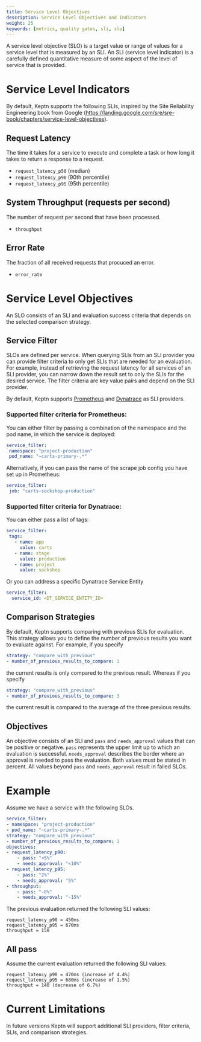 ```yaml
---
title: Service Level Objectives
description: Service Level Objectives and Indicators 
weight: 25
keywords: [metrics, quality gates, sli, slo]
---
```


A service level objective (SLO) is a target value or range of values for a service level that is measured by an SLI. An SLI (service level indicator) is a carefully defined quantitative measure of some aspect of the level of service that is provided.

# Service Level Indicators
By default, Keptn supports the following SLIs, inspired by the Site Reliability Engineering book from Google (https://landing.google.com/sre/sre-book/chapters/service-level-objectives).

## Request Latency
The time it takes for a service to execute and complete a task or how long it takes to return a response to a request.

- `request_latency_p50` (median)
- `request_latency_p90` (90th percentile)
- `request_latency_p95` (95th percentile)


## System Throughput (requests per second)
The number of request per second that have been processed.

- `throughput`

## Error Rate 
The fraction of all received requests that procuced an error.

- `error_rate`

# Service Level Objectives
An SLO consists of an SLI and evaluation success criteria that depends on the selected comparison strategy.

## Service Filter
SLOs are defined per service. When querying SLIs from an SLI provider you can provide filter criteria to only get SLIs that are needed for an evaluation. For example, instead of retrieving the request latency for all services of an SLI provider, you can narrow down the result set to only the SLIs for the desired service. The filter criteria are key value pairs and depend on the SLI provider.

By default, Keptn supports [Prometheus](https://prometheus.io) and [Dynatrace](https://dynatrace.com) as SLI providers.

### Supported filter criteria for Prometheus:
You can either filter by passing a combination of the namespace and the pod name, in which the service is deployed:

 ```yaml
service_filter:
  namespace: "project-production"
  pod_name: "~carts-primary-.*"
 ```

 Alternatively, if you can pass the name of the scrape job config you have set up in Prometheus:

 ```yaml
service_filter:
  job: "carts-sockshop-production"
 ```

### Supported filter criteria for Dynatrace:

You can either pass a list of tags:

 ```yaml
service_filter:
  tags:
    - name: app
      value: carts
    - name: stage
      value: production
    - name: project
      value: sockshop 
 ```

Or you can address a specific Dynatrace Service Entity

```yaml
service_filter:
  service_id: <DT_SERVICE_ENTITY_ID> 
 ```

## Comparison Strategies
By default, Keptn supports comparing with previous SLIs for evaluation. This strategy allows you to define the number of previous results you want to evaluate against. For example, if you specify

```yaml
strategy: "compare_with_previous"
- number_of_previous_results_to_compare: 1
```

the current results is only compared to the previous result. Whereas if you specify

```yaml
strategy: "compare_with_previous"
- number_of_previous_results_to_compare: 3
```

the current result is compared to the average of the three previous results.

## Objectives

An objective consists of an SLI and `pass` and `needs_approval` values that can be positive or negative. `pass` represents the upper limit up to which an evaluation is successful. `needs_approval` describes the border where an approval is needed to pass the evaluation. Both values must be stated in percent. All values beyond `pass` and `needs_approval` result in failed SLOs.

# Example

Assume we have a service with the following SLOs.

```yaml
service_filter:
- namespace: "project-production"
- pod_name: "~carts-primary-.*"
strategy: "compare_with_previous"
- number_of_previous_results_to_compare: 1
objectives:
- request_latency_p90:
    - pass: "<5%"
    - needs_approval: "<10%"
- request_latency_p95:
    - pass: "2%"
    - needs_approval: "5%"
- throughput:
    - pass: "-8%"
    - needs_approval: "-15%"
``` 

The previous evaluation returned the following SLI values:

```console
request_latency_p90 = 450ms
request_latency_p95 = 670ms
throughput = 150
```

## All pass
Assume the current evaluation returned the following SLI values:

```console
request_latency_p90 = 470ms (increase of 4.4%)
request_latency_p95 = 680ms (increase of 1.5%)
throughput = 140 (decrease of 6.7%)
```

# Current Limitations

In future versions Keptn will support additional SLI providers, filter criteria, SLIs, and comparison strategies.